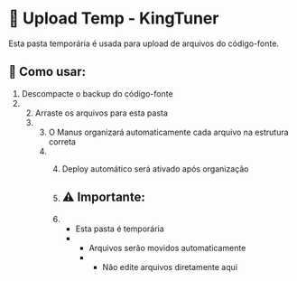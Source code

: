 # 📁 Upload Temp - KingTuner

Esta pasta temporária é usada para upload de arquivos do código-fonte.

## 🔄 Como usar:
1. Descompacte o backup do código-fonte
2. 2. Arraste os arquivos para esta pasta
   3. 3. O Manus organizará automaticamente cada arquivo na estrutura correta
      4. 4. Deploy automático será ativado após organização
        
         5. ## ⚠️ Importante:
         6. - Esta pasta é temporária
            - - Arquivos serão movidos automaticamente
              - - Não edite arquivos diretamente aqui
